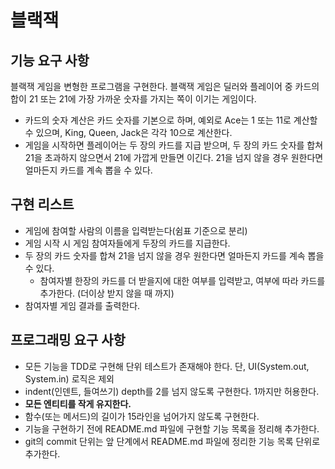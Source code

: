 # 블랙잭
## 기능 요구 사항
블랙잭 게임을 변형한 프로그램을 구현한다. 블랙잭 게임은 딜러와 플레이어 중 카드의 합이 21 또는 21에 가장 가까운 숫자를 가지는 쪽이 이기는 게임이다.

- 카드의 숫자 계산은 카드 숫자를 기본으로 하며, 예외로 Ace는 1 또는 11로 계산할 수 있으며, King, Queen, Jack은 각각 10으로 계산한다.
- 게임을 시작하면 플레이어는 두 장의 카드를 지급 받으며, 두 장의 카드 숫자를 합쳐 21을 초과하지 않으면서 21에 가깝게 만들면 이긴다. 21을 넘지 않을 경우 원한다면 얼마든지 카드를 계속 뽑을 수 있다.

## 구현 리스트
- 게임에 참여할 사람의 이름을 입력받는다(쉼표 기준으로 분리)
- 게임 시작 시 게임 참여자들에게 두장의 카드를 지급한다.
- 두 장의 카드 숫자를 합쳐 21을 넘지 않을 경우 원한다면 얼마든지 카드를 계속 뽑을 수 있다.
  - 참여자별 한장의 카드를 더 받을지에 대한 여부를 입력받고, 여부에 따라 카드를 추가한다. (더이상 받지 않을 때 까지)
- 참여자별 게임 결과를 출력한다.



## 프로그래밍 요구 사항
- 모든 기능을 TDD로 구현해 단위 테스트가 존재해야 한다. 단, UI(System.out, System.in) 로직은 제외
- indent(인덴트, 들여쓰기) depth를 2를 넘지 않도록 구현한다. 1까지만 허용한다.
- __모든 엔티티를 작게 유지한다.__
- 함수(또는 메서드)의 길이가 15라인을 넘어가지 않도록 구현한다.
- 기능을 구현하기 전에 README.md 파일에 구현할 기능 목록을 정리해 추가한다.
- git의 commit 단위는 앞 단계에서 README.md 파일에 정리한 기능 목록 단위로 추가한다.